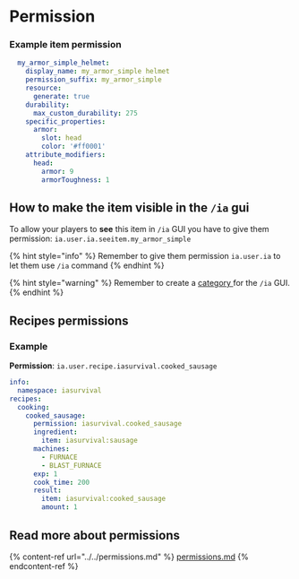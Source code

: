 # Permission

### Example item permission

```yaml
  my_armor_simple_helmet:
    display_name: my_armor_simple helmet
    permission_suffix: my_armor_simple
    resource:
      generate: true
    durability:
      max_custom_durability: 275
    specific_properties:
      armor:
        slot: head
        color: '#ff0001'
    attribute_modifiers:
      head:
        armor: 9
        armorToughness: 1
```

## How to make the item visible in the `/ia` gui

To allow your players to **see** this item in `/ia` GUI you have to give them permission: `ia.user.ia.seeitem.my_armor_simple`

{% hint style="info" %}
Remember to give them permission `ia.user.ia` to let them use `/ia` command
{% endhint %}

{% hint style="warning" %}
Remember to create a [category ](../../ia.md)for the `/ia` GUI.
{% endhint %}

## Recipes permissions

### Example

**Permission**: `ia.user.recipe.iasurvival.cooked_sausage`

```yaml
info:
  namespace: iasurvival
recipes:
  cooking:
    cooked_sausage:
      permission: iasurvival.cooked_sausage
      ingredient:
        item: iasurvival:sausage
      machines:
        - FURNACE
        - BLAST_FURNACE
      exp: 1
      cook_time: 200
      result:
        item: iasurvival:cooked_sausage
        amount: 1
```

## Read more about permissions

{% content-ref url="../../permissions.md" %}
[permissions.md](../../permissions.md)
{% endcontent-ref %}
